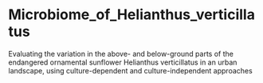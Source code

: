 # Microbiome_of_Helianthus_verticillatus
Evaluating the variation in the above- and below-ground parts of the endangered ornamental sunflower Helianthus verticillatus in an urban landscape, using culture-dependent and culture-independent approaches
